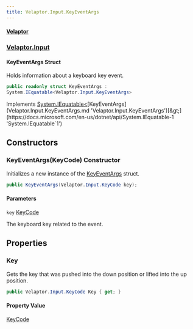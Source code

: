 ```yaml
---
title: Velaptor.Input.KeyEventArgs
---
```


#### [Velaptor](Namespaces.md 'Velaptor Namespaces')
### [Velaptor.Input](Velaptor.Input.md 'Velaptor.Input')

#### KeyEventArgs Struct

Holds information about a keyboard key event.

```csharp
public readonly struct KeyEventArgs :
System.IEquatable<Velaptor.Input.KeyEventArgs>
```

Implements [System.IEquatable&lt;](https://docs.microsoft.com/en-us/dotnet/api/System.IEquatable-1 'System.IEquatable`1')[KeyEventArgs](Velaptor.Input.KeyEventArgs.md 'Velaptor.Input.KeyEventArgs')[&gt;](https://docs.microsoft.com/en-us/dotnet/api/System.IEquatable-1 'System.IEquatable`1')
## Constructors

<a name='Velaptor.Input.KeyEventArgs.KeyEventArgs(Velaptor.Input.KeyCode)'></a>

### KeyEventArgs(KeyCode) Constructor

Initializes a new instance of the [KeyEventArgs](Velaptor.Input.KeyEventArgs.md 'Velaptor.Input.KeyEventArgs') struct.

```csharp
public KeyEventArgs(Velaptor.Input.KeyCode key);
```
#### Parameters

<a name='Velaptor.Input.KeyEventArgs.KeyEventArgs(Velaptor.Input.KeyCode).key'></a>

`key` [KeyCode](Velaptor.Input.KeyCode.md 'Velaptor.Input.KeyCode')

The keyboard key related to the event.
## Properties

<a name='Velaptor.Input.KeyEventArgs.Key'></a>

### Key 

Gets the key that was pushed into the down position or lifted into the up position.

```csharp
public Velaptor.Input.KeyCode Key { get; }
```

#### Property Value
[KeyCode](Velaptor.Input.KeyCode.md 'Velaptor.Input.KeyCode')